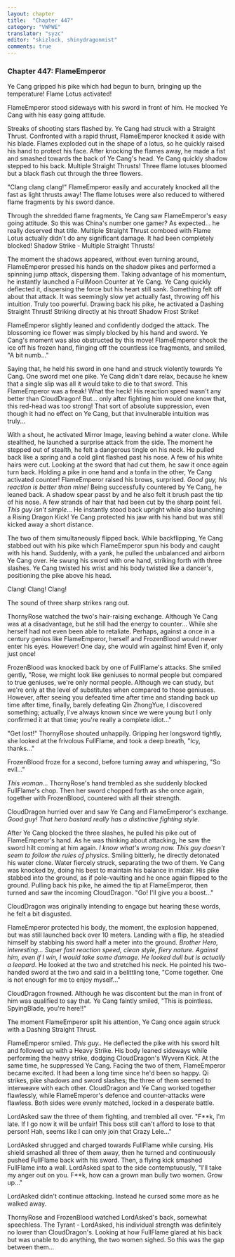 ```yaml
---
layout: chapter
title:  "Chapter 447"
category: "VWPWE"
translator: "syzc"
editor: "skizlock, shinydragonmist"
comments: true
---
```


### Chapter 447: FlameEmperor

Ye Cang gripped his pike which had begun to burn, bringing up the temperature! Flame Lotus activated!

FlameEmperor stood sideways with his sword in front of him. He mocked Ye Cang with his easy going attitude.

Streaks of shooting stars flashed by. Ye Cang had struck with a Straight Thrust. Confronted with a rapid thrust, FlameEmperor knocked it aside with his blade. Flames exploded out in the shape of a lotus, so he quickly raised his hand to protect his face. After knocking the flames away, he made a fist and smashed towards the back of Ye Cang's head. Ye Cang quickly shadow stepped to his back. Multiple Straight Thrusts! Three flame lotuses bloomed but a black flash cut through the three flowers.

"Clang clang clang!" FlameEmperor easily and accurately knocked all the fast as light thrusts away! The flame lotuses were also reduced to withered flame fragments by his sword dance.

Through the shredded flame fragments, Ye Cang saw FlameEmperor's easy going attitude. So this was China's number one gamer? As expected... he really deserved that title. Multiple Straight Thrust comboed with Flame Lotus actually didn't do any significant damage. It had been completely blocked! Shadow Strike - Multiple Straight Thrusts!

The moment the shadows appeared, without even turning around, FlameEmperor pressed his hands on the shadow pikes and performed a spinning jump attack, dispersing them. Taking advantage of his momentum, he instantly launched a FullMoon Counter at Ye Cang. Ye Cang quickly deflected it, dispersing the force but his heart still sank. Something felt off about that attack. It was seemingly slow yet actually fast, throwing off his intuition. Truly too powerful. Drawing back his pike, he activated a Dashing Straight Thrust! Striking directly at his throat! Shadow Frost Strike!

FlameEmperor slightly leaned and confidently dodged the attack. The blossoming ice flower was simply blocked by his hand and sword. Ye Cang's moment was also obstructed by this move! FlameEmperor shook the ice off his frozen hand, flinging off the countless ice fragments, and smiled, "A bit numb..."

Saying that, he held his sword in one hand and struck violently towards Ye Cang. One sword met one pike. Ye Cang didn't dare relax, because he knew that a single slip was all it would take to die to that sword. This FlameEmperor was a freak! What the heck! His reaction speed wasn't any better than CloudDragon! But... only after fighting him would one know that, this red-head was too strong! That sort of absolute suppression, even though it had no effect on Ye Cang, but that invulnerable intuition was truly...

With a shout, he activated Mirror Image, leaving behind a water clone. While stealthed, he launched a surprise attack from the side. The moment he stepped out of stealth, he felt a dangerous tingle on his neck. He pulled back like a spring and a cold glint flashed past his nose. A few of his white hairs were cut. Looking at the sword that had cut them, he saw it once again turn back. Holding a pike in one hand and a tonfa in the other, Ye Cang activated counter! FlameEmperor raised his brows, surprised. *Good guy, his reaction is better than mine!* Being successfully countered by Ye Cang, he leaned back. A shadow spear passt by and he also felt it brush past the tip of his nose. A few strands of hair that had been cut by the sharp point fell. *This guy isn't simple...* He instantly stood back upright while also launching a Rising Dragon Kick! Ye Cang protected his jaw with his hand but was still kicked away a short distance.

The two of them simultaneously flipped back. While backflipping, Ye Cang stabbed out with his pike which FlameEmperor spun his body and caught with his hand. Suddenly, with a yank, he pulled the unbalanced and airborn Ye Cang over. He swung his sword with one hand, striking forth with three slashes. Ye Cang twisted his wrist and his body twisted like a dancer's, positioning the pike above his head. 

Clang! Clang! Clang!

The sound of three sharp strikes rang out.

ThornyRose watched the two's hair-raising exchange. Although Ye Cang was at a disadvantage, but he still had the energy to counter... While she herself had not even been able to retaliate. Perhaps, against a once in a century genios like FlameEmperor, herself and FrozenBlood would never enter his eyes. However! One day, she would win against him! Even if, only just once!

FrozenBlood was knocked back by one of FullFlame's attacks. She smiled gently, "Rose, we might look like geniuses to normal people but compared to true geniuses, we're only normal people. Although we can study, but we're only at the level of substitutes when compared to those geniuses. However, after seeing you defeated time after time and standing back up time after time, finally, barely defeating Qin ZhongYue, I discovered something; actually, I've always known since we were young but I only confirmed it at that time; you're really a complete idiot..."

"Get lost!" ThornyRose shouted unhappily. Gripping her longsword tightly, she looked at the frivolous FullFlame, and took a deep breath, "Icy, thanks..."

FrozenBlood froze for a second, before turning away and whispering, "So evil..."

*This woman...* ThornyRose's hand trembled as she suddenly blocked FullFlame's chop. Then her sword chopped forth as she once again, together with FrozenBlood, countered with all their strength.

CloudDragon hurried over and saw Ye Cang and FlameEmperor's exchange. *Good guy! That hero bastard really has a distinctive fighting style.*

After Ye Cang blocked the three slashes, he pulled his pike out of FlameEmperor's hand. As he was thinking about attacking, he saw the sword hilt coming at him again. *I know what's wrong now. This guy doesn't seem to follow the rules of physics.* Smiling bitterly, he directly detonated his water clone. Water fiercely struck, separating the two of them. Ye Cang was knocked by, doing his best to maintain his balance in midair. His pike stabbed into the ground, as if pole-vaulting and he once again flipped to the ground. Pulling back his pike, he aimed the tip at FlameEmperor, then turned and saw the incoming CloudDragon. "Go! I'll give you a boost..."

CloudDragon was originally intending to engage but hearing these words, he felt a bit disgusted.

FlameEmperor protected his body, the moment, the explosion happened, but was still launched back over 10 meters. Landing with a flip, he steadied himself by stabbing his sword half a meter into the ground. *Brother Hero, interesting... Super fast reaction speed, clean style, fiery nature. Against him, even if I win, I would take some damage. He looked dull but is actually a leopard.* He looked at the two and stretched his neck. He pointed his two-handed sword at the two and said in a belittling tone, "Come together. One is not enough for me to enjoy myself..."

CloudDragon frowned. Although he was discontent but the man in front of him was qualified to say that. Ye Cang faintly smiled, "This is pointless. SpyingBlade, you're here!!"

The moment FlameEmperor split his attention, Ye Cang once again struck with a Dashing Straight Thrust.

FlameEmperor smiled. *This guy..* He deflected the pike with his sword hilt and followed up with a Heavy Strike. His body leaned sideways while performing the heavy strike, dodging CloudDragon's Wyvern Kick. At the same time, he suppressed Ye Cang. Facing the two of them, FlameEmperor became excited. It had been a long time since he'd been so happy. Qi strikes, pike shadows and sword slashes; the three of them seemed to interweave with each other. CloudDragon and Ye Cang worked together flawlessly, while FlameEmperor's defence and counter-attacks were flawless. Both sides were evenly matched, locked in a desperate battle.

LordAsked saw the three of them fighting, and trembled all over. "F\*\*k, I'm late. If I go now it will be unfair! This boss still can't afford to lose to that person! Hah, seems like I can only join that Crazy Lele..."

LordAsked shrugged and charged towards FullFlame while cursing. His shield smashed all three of them away, then he turned and continuously pushed FullFlame back with his sword. Then, a flying kick smashed FullFlame into a wall. LordAsked spat to the side contemptuously, "I'll take my anger out on you. F\*\*k, how can a grown man bully two women. Grow up..."

LordAsked didn't continue attacking. Instead he cursed some more as he walked away.

ThornyRose and FrozenBlood watched LordAsked's back, somewhat speechless. The Tyrant - LordAsked, his individual strength was definitely no lower than CloudDragon's. Looking at how FullFlame glared at his back but was unable to do anything, the two women sighed. So this was the gap between them...
